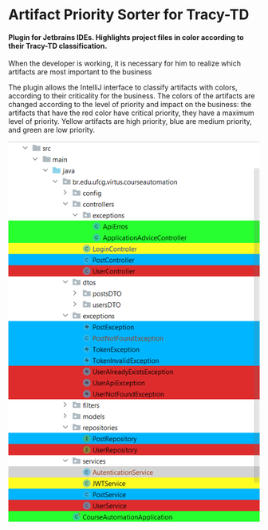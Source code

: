 # Artifact Priority Sorter for Tracy-TD
####  Plugin for Jetbrains IDEs. Highlights project files in color according to their Tracy-TD classification.

When the developer is working,
it is necessary for him to realize which artifacts are most important to the business


The plugin allows the IntelliJ interface to classify artifacts with colors,
according to their criticality for the business.
The colors of the artifacts are changed according to the level
of priority and impact on the business: the artifacts that have the red
color have critical priority, they have a maximum level of priority.
Yellow artifacts are high priority, blue are medium priority,
and green are low priority.

![Highlight menu](images/tree-color-class-presentation.png)
